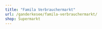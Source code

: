 ```yaml
---
title: "Famila Verbrauchermarkt"
url: /ganderkesee/famila-verbrauchermarkt/
shop: Supermarkt
---
```

